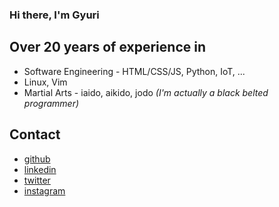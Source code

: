 ### Hi there, I'm Gyuri

## Over 20 years of experience in

- Software Engineering - HTML/CSS/JS, Python, IoT, ...
- Linux, Vim
- Martial Arts - iaido, aikido, jodo _(I'm actually a black belted programmer)_

## Contact

- [github](https://github.com/dyuri/)
- [linkedin](https://www.linkedin.com/in/dyuri/)
- [twitter](https://twitter.com/repadyuri/)
- [instagram](https://www.instagram.com/repadyuri/)
